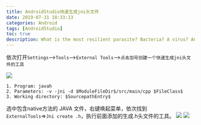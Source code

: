 ```yaml
---
title: AndroidStudio快速生成jni头文件
date: 2019-07-31 18:33:13
categories: Android
tags: [AndroidStudio]
toc: true
description: What is the most resilient parasite? Bacteria? A virus? An intestinal worm? An idea.
---
```


依次打开`Settings`-->`Tools`-->`External Tools`-->`点击加号创建一个快速生成jni头文件的工具`

![](https://i.loli.net/2019/07/31/5d41618c4f9d413087.png)

```shell
1. Program: javah  
2. Parameters: -v -jni -d $ModuleFileDir$/src/main/cpp $FileClass$  
3. Working directory: $SourcepathEntry$  
```

选中包含native方法的 JAVA 文件，右键唤起菜单，依次找到`ExternalTools`=>`Jni create .h`，执行前面添加的生成.h头文件的工具。
![](https://i.loli.net/2019/07/31/5d41688405d3932421.jpg)
![](https://i.loli.net/2019/07/31/5d416983e1d3667068.png)